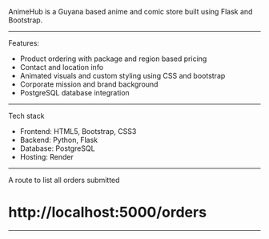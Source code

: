 AnimeHub is a Guyana based anime and comic store built using Flask and Bootstrap.

-----

Features:
- Product ordering with package and region based pricing
- Contact and location info
- Animated visuals and custom styling using CSS and bootstrap
- Corporate mission and brand background
- PostgreSQL database integration

------

Tech stack
- Frontend: HTML5, Bootstrap, CSS3
- Backend: Python, Flask
- Database: PostgreSQL
- Hosting: Render

-------

A route to list all orders submitted
# http://localhost:5000/orders

-------
